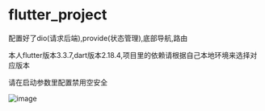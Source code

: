 # flutter_project

配置好了dio(请求后端),provide(状态管理),底部导航,路由

本人flutter版本3.3.7,dart版本2.18.4,项目里的依赖请根据自己本地环境来选择对应版本

请在启动参数里配置禁用空安全

![image](https://user-images.githubusercontent.com/99012268/211143293-87a511ff-2acc-429f-a2c0-81ba96bc4549.png)
